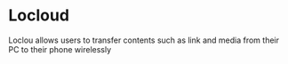 # Locloud

Loclou allows users to transfer contents such as link and media from their PC to their phone wirelessly
